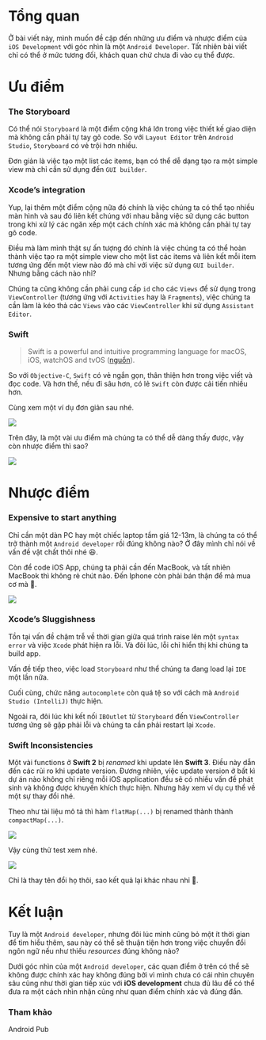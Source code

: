 # Tổng quan
Ở bài viết này, mình muốn đề cập đến những ưu điểm và nhược điểm của `iOS Development` với góc nhìn là một `Android Developer`. Tất nhiên bài viết chỉ có thể ở mức tương đối, khách quan chứ chưa đi vào cụ thể được.

# Ưu điểm
### The Storyboard
Có thể nói `Storyboard` là một điểm cộng khá lớn trong việc thiết kế giao diện mà không cần phải tự tay gõ code. So với `Layout Editor` trên `Android Studio`, `Storyboard` có vẻ trội hơn nhiều.

Đơn giản là việc tạo một list các items, bạn có thể dễ dạng tạo ra một simple view mà chỉ cần sử dụng đến `GUI builder`.
### Xcode’s integration
Yup, lại thêm một điểm cộng nữa đó chính là việc chúng ta có thể tạo nhiều màn hình và sau đó liên kết chúng với nhau bằng việc sử dụng các button trong khi xử lý các ngăn xếp một cách chính xác mà không cần phải tự tay gõ code.

Điều mà làm mình thật sự ấn tượng đó chính là việc chúng ta có thể hoàn thành việc tạo ra một simple view cho một list các items và liên kết mỗi item tương ứng đến một view nào đó mà chỉ với việc sử dụng `GUI builder`. Nhưng bằng cách nào nhỉ?

Chúng ta cũng không cần phải cung cấp `id` cho các `Views` để sử dụng trong `ViewController` (tương ứng với `Activities` hay là `Fragments`), việc chúng ta cần làm là kéo thả các `Views` vào các `ViewController` khi sử dụng `Assistant Editor`.

### Swift
> Swift is a powerful and intuitive programming language for macOS, iOS, watchOS and tvOS ([nguồn](https://developer.apple.com/swift/)).


So với `Objective-C`, `Swift` có vẻ ngắn gọn, thân thiện hơn trong việc viết và đọc code. Và hơn thế, nếu đi sâu hơn, có lẻ `Swift` còn được cải tiến nhiều hơn.

Cùng xem một ví dụ đơn giản sau nhé.

![](https://images.viblo.asia/f1b856af-72f6-47e7-9ff2-1647ab689b53.png)

Trên đây, là một vài ưu điểm mà chúng ta có thể dễ dàng thấy được, vậy còn nhược điểm thì sao?

![](https://images.viblo.asia/d1cac56a-991c-4f5a-aa84-963c765309c7.png)

# Nhược điểm
### Expensive to start anything
Chỉ cần một dàn PC hay một chiếc laptop tầm giá 12-13m, là chúng ta có thể trở thành một `Android developer` rồi đúng không nào? Ở đây mình chỉ nói về vấn đề vật chất thôi nhé :laughing:.

Còn để code iOS App, chúng ta phải cần đến MacBook, và tất nhiên MacBook thì không rẻ chút nào. Đến Iphone còn phải bán thận để mà mua cơ mà :thinking:.

![](https://images.viblo.asia/eb258b71-a5b6-42ce-93bb-57dbdf5afd8d.jpg)
### Xcode’s Sluggishness
Tồn tại vấn đề chậm trễ về thời gian giữa quá trình raise lên một `syntax error` và việc `Xcode` phát hiện ra lỗi. Và đôi lúc, lỗi chỉ hiển thị khi chúng ta build app.

Vấn đề tiếp theo, việc load `Storyboard` như thể chúng ta đang load lại `IDE` một lần nữa.

Cuối cùng, chức năng `autocomplete` còn quá tệ so với cách mà `Android Studio (IntelliJ)` thực hiện.

Ngoài ra, đôi lúc khi kết nối `IBOutlet` từ `Storyboard` đến `ViewController` tương ứng sẽ gặp phải lỗi và chúng ta cần phải restart lại `Xcode`.
### Swift Inconsistencies
Một vài functions ở **Swift 2** bị *renamed* khi update lên **Swift 3**. Điều này dẫn đến các rủi ro khi update version. Đương nhiên, việc update version ở bất kì dự án nào không chỉ riêng mỗi iOS application đều sẽ có nhiều vấn đề phát sinh và không được khuyến khích thực hiện. Nhưng hãy xem ví dụ cụ thể về một sự thay đổi nhé.

Theo như tài liệu mô tả thì hàm `flatMap(...)` bị renamed thành thành `compactMap(...)`.

![](https://images.viblo.asia/70a7ad60-a200-4def-864c-0f9da49d8210.png)

Vậy cùng thử test xem nhé.

![](https://images.viblo.asia/5ee392ef-c79b-444c-972a-764c911dc316.png)

Chỉ là thay tên đổi họ thôi, sao kết quả lại khác nhau nhỉ :thinking:.

# Kết luận
Tuy là một `Android developer`, nhưng đôi lúc mình cũng bỏ một ít thời gian để tìm hiểu thêm, sau này có thể sẽ thuận tiện hơn trong việc chuyển đổi ngôn ngữ nếu như thiếu *resources* đúng không nào?

Dưới góc nhìn của một `Android developer`, các quan điểm ở trên có thể sẽ không được chính xác hay không đúng bởi vì mình chưa có cái nhìn chuyên sâu cũng như thời gian tiếp xúc với **iOS development** chưa đủ lâu để có thể đưa ra một cách nhìn nhận cũng như quan điểm chính xác và đúng đắn.

### Tham khảo
Android Pub